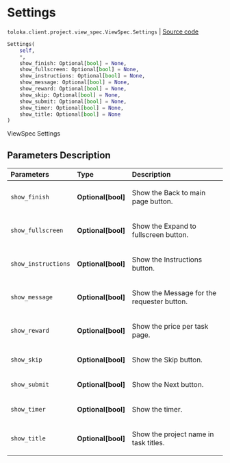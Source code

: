 # Settings
`toloka.client.project.view_spec.ViewSpec.Settings` | [Source code](https://github.com/Toloka/toloka-kit/blob/v1.1.0.post1/src/client/project/view_spec.py#L36)

```python
Settings(
    self,
    *,
    show_finish: Optional[bool] = None,
    show_fullscreen: Optional[bool] = None,
    show_instructions: Optional[bool] = None,
    show_message: Optional[bool] = None,
    show_reward: Optional[bool] = None,
    show_skip: Optional[bool] = None,
    show_submit: Optional[bool] = None,
    show_timer: Optional[bool] = None,
    show_title: Optional[bool] = None
)
```

ViewSpec Settings

## Parameters Description

| Parameters | Type | Description |
| :----------| :----| :-----------|
`show_finish`|**Optional\[bool\]**|<p>Show the Back to main page button.</p>
`show_fullscreen`|**Optional\[bool\]**|<p>Show the Expand to fullscreen button.</p>
`show_instructions`|**Optional\[bool\]**|<p>Show the Instructions button.</p>
`show_message`|**Optional\[bool\]**|<p>Show the Message for the requester button.</p>
`show_reward`|**Optional\[bool\]**|<p>Show the price per task page.</p>
`show_skip`|**Optional\[bool\]**|<p>Show the Skip button.</p>
`show_submit`|**Optional\[bool\]**|<p>Show the Next button.</p>
`show_timer`|**Optional\[bool\]**|<p>Show the timer.</p>
`show_title`|**Optional\[bool\]**|<p>Show the project name in task titles.</p>
